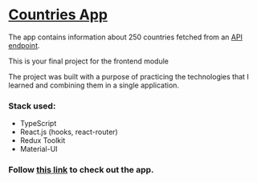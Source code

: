 # [Countries App]()

The app contains information about 250 countries fetched from an [API endpoint](https://restcountries.com/).

This is your final project for the frontend module

The project was built with a purpose of practicing the technologies that I learned and combining them in a single application.

### Stack used:

- TypeScript
- React.js (hooks, react-router)
- Redux Toolkit
- Material-UI

### Follow [this link]() to check out the app.
